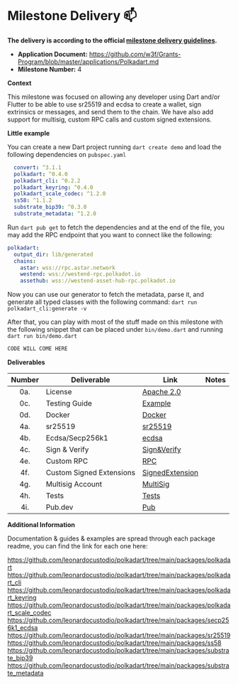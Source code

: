 # Milestone Delivery :mailbox:

**The delivery is according to the official [milestone delivery guidelines](https://github.com/w3f/Grants-Program/blob/master/docs/Support%20Docs/milestone-deliverables-guidelines.md).**  

* **Application Document:** https://github.com/w3f/Grants-Program/blob/master/applications/Polkadart.md
* **Milestone Number:** 4
 
**Context**


This milestone was focused on allowing any developer using Dart and/or Flutter to be able to use sr25519 and ecdsa to create a wallet, sign extrinsics or messages, and send them to the chain. We have also add support for multisig, custom RPC calls and custom signed extensions.

**Little example**

You can create a new Dart project running `dart create demo` and load the following dependencies on `pubspec.yaml`
```yaml
  convert: ^3.1.1
  polkadart: ^0.4.0
  polkadart_cli: ^0.2.2
  polkadart_keyring: ^0.4.0
  polkadart_scale_codec: ^1.2.0
  ss58: ^1.1.2
  substrate_bip39: ^0.3.0
  substrate_metadata: ^1.2.0
```

Run `dart pub get` to fetch the dependencies and at the end of the file, you may add the RPC endpoint that you want to connect like the following:
```yaml
polkadart:
  output_dir: lib/generated
  chains:
    astar: wss://rpc.astar.network
    westend: wss://westend-rpc.polkadot.io
    assethub: wss://westend-asset-hub-rpc.polkadot.io
```

Now you can use our generator to fetch the metadata, parse it, and generate all typed classes with the following command:
`dart run polkadart_cli:generate -v`

After that, you can play with most of the stuff made on this milestone with the following snippet that can be placed under `bin/demo.dart` and running `dart run bin/demo.dart`
```dart
CODE WILL COME HERE
```


**Deliverables**

|Number|Deliverable|Link|Notes|
|:---: |  ---      | -- |---  |
| 0a.  | License       | [Apache 2.0](https://github.com/leonardocustodio/polkadart/blob/main/packages/sr25519/LICENSE) |
| 0c.  | Testing Guide | [Example](https://github.com/leonardocustodio/polkadart/tree/main/examples) |
| 0d.  | Docker        | [Docker](https://github.com/leonardocustodio/polkadart/blob/main/docker-compose.yml) |
| 4a.  | sr25519 | [sr25519](https://github.com/leonardocustodio/polkadart/tree/main/packages/sr25519) |
| 4b.  | Ecdsa/Secp256k1  | [ecdsa](https://github.com/leonardocustodio/polkadart/tree/main/packages/secp256k1_ecdsa) |
| 4c.  | Sign & Verify    | [Sign&Verify](https://github.com/leonardocustodio/polkadart/blob/main/packages/sr25519/example/example.dart) |
| 4e.  | Custom RPC | [RPC](https://github.com/leonardocustodio/polkadart/blob/main/packages/polkadart/lib/provider.dart) |
| 4f.  | Custom Signed Extensions | [SignedExtension](https://github.com/leonardocustodio/polkadart/blob/main/examples/bin/extrinsic_demo.dart) |
| 4g.  | Multisig Account | [MultiSig](https://github.com/leonardocustodio/polkadart/blob/main/packages/polkadart/example/multisig_example.dart) |
| 4h.  | Tests            | [Tests](https://github.com/leonardocustodio/polkadart/tree/main/packages/sr25519/test) |
| 4i.  | Pub.dev          | [Pub](https://pub.dev/publishers/polkadart.dev/packages) |


**Additional Information**

Documentation & guides & examples are spread through each package readme, you can find the link for each one here:

https://github.com/leonardocustodio/polkadart/tree/main/packages/polkadart
https://github.com/leonardocustodio/polkadart/tree/main/packages/polkadart_cli
https://github.com/leonardocustodio/polkadart/tree/main/packages/polkadart_keyring
https://github.com/leonardocustodio/polkadart/tree/main/packages/polkadart_scale_codec
https://github.com/leonardocustodio/polkadart/tree/main/packages/secp256k1_ecdsa
https://github.com/leonardocustodio/polkadart/tree/main/packages/sr25519
https://github.com/leonardocustodio/polkadart/tree/main/packages/ss58
https://github.com/leonardocustodio/polkadart/tree/main/packages/substrate_bip39
https://github.com/leonardocustodio/polkadart/tree/main/packages/substrate_metadata
